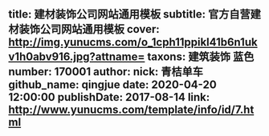 title: 建材装饰公司网站通用模板
subtitle: 官方自营建材装饰公司网站通用模板
cover: http://img.yunucms.com/o_1cph11ppikl41b6n1ukv1h0abv916.jpg?attname=
taxons: 建筑装饰 蓝色
number: 170001
author:
  nick: 青桔单车
  github_name: qingjue
date: 2020-04-20 12:00:00
publishDate: 2017-08-14
link: http://www.yunucms.com/template/info/id/7.html
---
